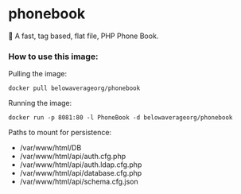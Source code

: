 # phonebook
🔎 A fast, tag based, flat file, PHP Phone Book.

### How to use this image:
Pulling the image:
```
docker pull belowaverageorg/phonebook
```
Running the image:
```
docker run -p 8081:80 -l PhoneBook -d belowaverageorg/phonebook
```
Paths to mount for persistence:
* /var/www/html/DB
* /var/www/html/api/auth.cfg.php
* /var/www/html/api/auth.ldap.cfg.php
* /var/www/html/api/database.cfg.php
* /var/www/html/api/schema.cfg.json

